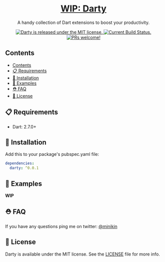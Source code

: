 <h1 align="center">
  <a href="https://github.com/minikin/darty">WIP: Darty
  </a>
</h1>

<p align="center">
 A handy collection of Dart extensions to boost your productivity.
</p>

<p align="center">
  <a href="https://github.com/minikin/flutter_photos_fetcher/blob/master/LICENSE">
    <img src="https://img.shields.io/badge/license-MIT-blue.svg" alt="Darty is released under the MIT license." />
  </a>
  <a href="https://app.bitrise.io/app/1851edf4119f7170">
    <img src="https://app.bitrise.io/app/1851edf4119f7170/status.svg?token=7gxXnwvmAESiK0oXsL7row&branch=develop" alt="Current Build Status." />
  </a>
    <a href="https://github.com/minikin/darty/blob/develop/CONTRIBUTING.md">
    <img src="https://img.shields.io/badge/PRs-welcome-blue.svg" alt="PRs welcome!" />
  </a>
</p>

## Contents

- [Contents](#contents)
- [📋 Requirements](#%f0%9f%93%8b-requirements)
- [🎉 Installation](#%f0%9f%8e%89-installation)
- [🎯 Examples](#%f0%9f%8e%af-examples)
- [⛑ FAQ](#%e2%9b%91-faq)
- [📄 License](#%f0%9f%93%84-license)

## 📋 Requirements

- Dart: 2.7.0+

## 🎉 Installation

Add this to your package's pubspec.yaml file:

```yaml
dependencies:
  darty: ^0.0.1
```

## 🎯 Examples

__WIP__


## ⛑ FAQ

If you have any questions ping me on twitter: [@minikin](https://twitter.com/minikin)

## 📄 License

Darty is available under the MIT license.
See the [LICENSE](https://github.com/minikin/darty/blob/develop/LICENSE) file for more info.
